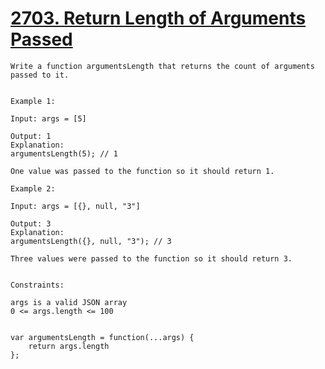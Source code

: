 # [2703. Return Length of Arguments Passed](https://leetcode.com/problems/return-length-of-arguments-passed/description/?envType=study-plan-v2&envId=30-days-of-javascript)
```JS
Write a function argumentsLength that returns the count of arguments passed to it.
 

Example 1:

Input: args = [5]

Output: 1
Explanation:
argumentsLength(5); // 1

One value was passed to the function so it should return 1.

Example 2:

Input: args = [{}, null, "3"]

Output: 3
Explanation: 
argumentsLength({}, null, "3"); // 3

Three values were passed to the function so it should return 3.
 

Constraints:

args is a valid JSON array
0 <= args.length <= 100
```
```JS

var argumentsLength = function(...args) {
    return args.length
};
```
